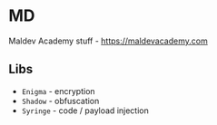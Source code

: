 # MD

Maldev Academy stuff - https://maldevacademy.com

## Libs

* `Enigma` - encryption
* `Shadow` - obfuscation
* `Syringe` - code / payload injection
